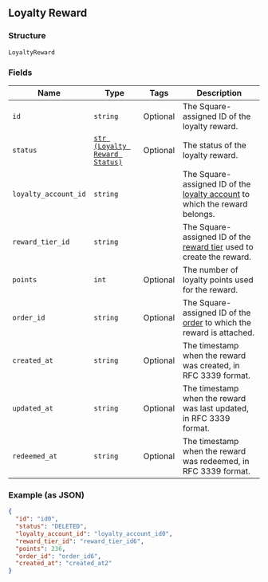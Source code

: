 ## Loyalty Reward

### Structure

`LoyaltyReward`

### Fields

| Name | Type | Tags | Description |
|  --- | --- | --- | --- |
| `id` | `string` | Optional | The Square-assigned ID of the loyalty reward. |
| `status` | [`str (Loyalty Reward Status)`](/doc/models/loyalty-reward-status.md) | Optional | The status of the loyalty reward. |
| `loyalty_account_id` | `string` |  | The Square-assigned ID of the [loyalty account](#type-LoyaltyAccount) to which the reward belongs. |
| `reward_tier_id` | `string` |  | The Square-assigned ID of the [reward tier](#type-LoyaltyProgramRewardTier) used to create the reward. |
| `points` | `int` | Optional | The number of loyalty points used for the reward. |
| `order_id` | `string` | Optional | The Square-assigned ID of the [order](#type-Order) to which the reward is attached. |
| `created_at` | `string` | Optional | The timestamp when the reward was created, in RFC 3339 format. |
| `updated_at` | `string` | Optional | The timestamp when the reward was last updated, in RFC 3339 format. |
| `redeemed_at` | `string` | Optional | The timestamp when the reward was redeemed, in RFC 3339 format. |

### Example (as JSON)

```json
{
  "id": "id0",
  "status": "DELETED",
  "loyalty_account_id": "loyalty_account_id0",
  "reward_tier_id": "reward_tier_id6",
  "points": 236,
  "order_id": "order_id6",
  "created_at": "created_at2"
}
```

